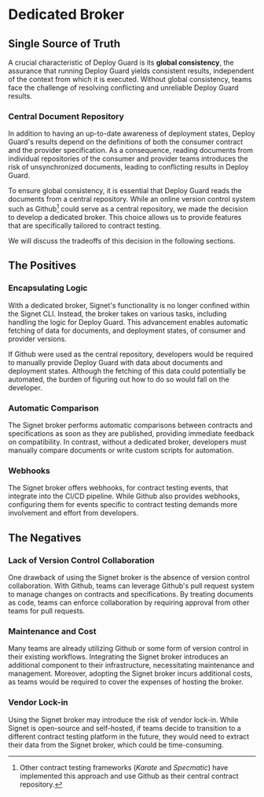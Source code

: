 # Dedicated Broker

## Single Source of Truth

A crucial characteristic of Deploy Guard is its **global consistency**, the assurance that running Deploy Guard yields consistent results, independent of the context from which it is executed.
Without global consistency, teams face the challenge of resolving conflicting and unreliable Deploy Guard results.

### Central Document Repository

In addition to having an up-to-date awareness of deployment states, Deploy Guard's results depend on the definitions of both the consumer contract and the provider specification.
As a consequence, reading documents from individual repositories of the consumer and provider teams introduces the risk of unsynchronized documents, leading to conflicting results in Deploy Guard.

To ensure global consistency, it is essential that Deploy Guard reads the documents from a central repository. While an online version control system such as Github[^1] could serve as a central repository, we made the decision to develop a dedicated broker. This choice allows us to provide features that are specifically tailored to contract testing.

We will discuss the tradeoffs of this decision in the following sections.

## The Positives

### Encapsulating Logic

With a dedicated broker, Signet's functionality is no longer confined within the Signet CLI.
Instead, the broker takes on various tasks, including handling the logic for Deploy Guard.
This advancement enables automatic fetching of data for documents, and deployment states, of consumer and provider versions.

If Github were used as the central repository, developers would be required to manually provide Deploy Guard with data about documents and deployment states. Although the fetching of this data could potentially be automated, the burden of figuring out how to do so would fall on the developer.

### Automatic Comparison

The Signet broker performs automatic comparisons between contracts and specifications as soon as they are published, providing immediate feedback on compatibility.
In contrast, without a dedicated broker, developers must manually compare documents or write custom scripts for automation.

### Webhooks

The Signet broker offers webhooks, for contract testing events, that integrate into the CI/CD pipeline.
While Github also provides webhooks, configuring them for events specific to contract testing demands more involvement and effort from developers.

## The Negatives

### Lack of Version Control Collaboration

One drawback of using the Signet broker is the absence of version control collaboration.
With Github, teams can leverage Github's pull request system to manage changes on contracts and specifications.
By treating documents as code, teams can enforce collaboration by requiring approval from other teams for pull requests.

### Maintenance and Cost

Many teams are already utilizing Github or some form of version control in their existing workflows.
Integrating the Signet broker introduces an additional component to their infrastructure, necessitating maintenance and management.
Moreover, adopting the Signet broker incurs additional costs, as teams would be required to cover the expenses of hosting the broker.

### Vendor Lock-in

Using the Signet broker may introduce the risk of vendor lock-in.
While Signet is open-source and self-hosted, if teams decide to transition to a different contract testing platform in the future, they would need to extract their data from the Signet broker, which could be time-consuming.

[^1]: Other contract testing frameworks (*Karate* and *Specmatic*) have implemented this approach and use Github as their central contract repository.
